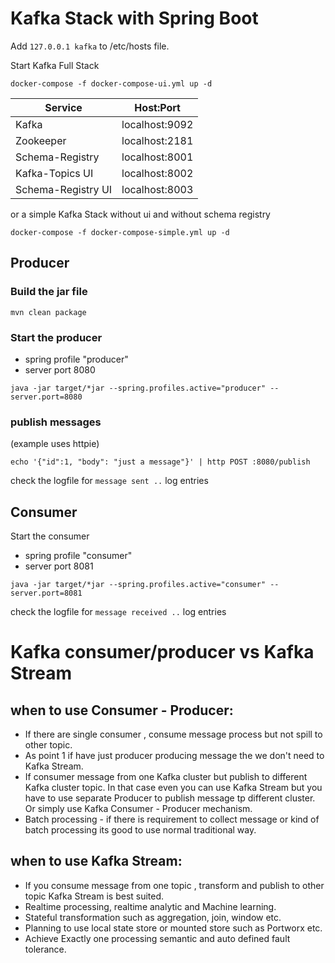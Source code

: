 # Kafka Stack with Spring Boot

Add `127.0.0.1 kafka` to /etc/hosts file. 

Start Kafka Full Stack 
```
docker-compose -f docker-compose-ui.yml up -d
```

|  Service | Host:Port  | 
|---|---|
| Kafka  | localhost:9092  |
| Zookeeper | localhost:2181  |
| Schema-Registry  | localhost:8001  |
| Kafka-Topics UI  | localhost:8002  |
| Schema-Registry UI  | localhost:8003  |

or a simple Kafka Stack without ui and without schema registry

```
docker-compose -f docker-compose-simple.yml up -d
```

## Producer

### Build the jar file

```
mvn clean package
```

### Start the producer 

* spring profile "producer"
* server port 8080

```
java -jar target/*jar --spring.profiles.active="producer" --server.port=8080
```

### publish messages 


(example uses httpie)
```
echo '{"id":1, "body": "just a message"}' | http POST :8080/publish
```
check the logfile for `message sent ..` log entries

## Consumer

Start the consumer 

* spring profile "consumer"
* server port 8081

```
java -jar target/*jar --spring.profiles.active="consumer" --server.port=8081
```

check the logfile for `message received ..` log entries

# Kafka consumer/producer vs Kafka Stream 

## when to use Consumer - Producer:

* If there are single consumer , consume message process but not spill to other topic.
* As point 1 if have just producer producing message the we don't need to Kafka Stream.
* If consumer message from one Kafka cluster but publish to different Kafka cluster topic. In that case even you can use Kafka Stream but you have to use separate Producer to publish message tp different cluster. Or simply use Kafka Consumer - Producer mechanism.
* Batch processing - if there is requirement to collect message or kind of batch processing its good to use normal traditional way.

## when to use Kafka Stream:

* If you consume message from one topic , transform and publish to other topic Kafka Stream is best suited.
* Realtime processing, realtime analytic and Machine learning.
* Stateful transformation such as aggregation, join, window etc.
* Planning to use local state store or mounted store such as Portworx etc.
* Achieve Exactly one processing semantic and auto defined fault tolerance.










